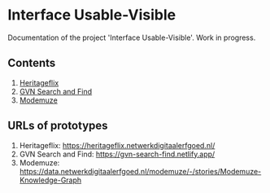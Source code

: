 # Interface Usable-Visible

Documentation of the project 'Interface Usable-Visible'. Work in progress.

## Contents

1. [Heritageflix](./heritageflix/README.md)
1. [GVN Search and Find](./gvn-search-find/README.md)
1. [Modemuze](./modemuze/README.md)

## URLs of prototypes

1. Heritageflix: https://heritageflix.netwerkdigitaalerfgoed.nl/
1. GVN Search and Find: https://gvn-search-find.netlify.app/
1. Modemuze: https://data.netwerkdigitaalerfgoed.nl/modemuze/-/stories/Modemuze-Knowledge-Graph
